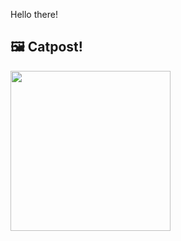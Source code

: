 Hello there!



## 🖼️ Catpost!

<sub>
    <img src="https://cdn2.thecatapi.com/images/dm5.jpg" height="256">
</sub>

